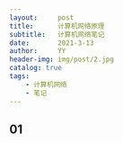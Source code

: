```yaml
---
layout:     post
title:      计算机网络原理
subtitle:   计算机网络笔记
date:       2021-3-13
author:     YY
header-img: img/post/2.jpg
catalog: true
tags:
    - 计算机网络
    - 笔记
---
```


## 01
